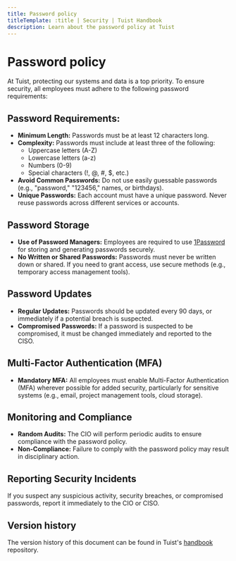 ```yaml
---
title: Password policy
titleTemplate: :title | Security | Tuist Handbook
description: Learn about the password policy at Tuist
---
```


# Password policy

At Tuist, protecting our systems and data is a top priority. To ensure security, all employees must adhere to the following password requirements:

## Password Requirements:

- **Minimum Length:** Passwords must be at least 12 characters long.
- **Complexity:** Passwords must include at least three of the following:
  - Uppercase letters (A-Z)
  - Lowercase letters (a-z)
  - Numbers (0-9)
  - Special characters (!, @, #, $, etc.)
- **Avoid Common Passwords:** Do not use easily guessable passwords (e.g., "password," "123456," names, or birthdays).
- **Unique Passwords:** Each account must have a unique password. Never reuse passwords across different services or accounts.

## Password Storage

- **Use of Password Managers:** Employees are required to use [1Password](https://1password.com) for storing and generating passwords securely.
- **No Written or Shared Passwords:** Passwords must never be written down or shared. If you need to grant access, use secure methods (e.g., temporary access management tools).

## Password Updates

- **Regular Updates:** Passwords should be updated every 90 days, or immediately if a potential breach is suspected.
- **Compromised Passwords:** If a password is suspected to be compromised, it must be changed immediately and reported to the CISO.

## Multi-Factor Authentication (MFA)

- **Mandatory MFA:** All employees must enable Multi-Factor Authentication (MFA) wherever possible for added security, particularly for sensitive systems (e.g., email, project management tools, cloud storage).

## Monitoring and Compliance

- **Random Audits:** The CIO will perform periodic audits to ensure compliance with the password policy.
- **Non-Compliance:** Failure to comply with the password policy may result in disciplinary action.

## Reporting Security Incidents

If you suspect any suspicious activity, security breaches, or compromised passwords, report it immediately to the CIO or CISO.

## Version history

The version history of this document can be found in Tuist's [handbook](https://github.com/tuist/handbook) repository.
